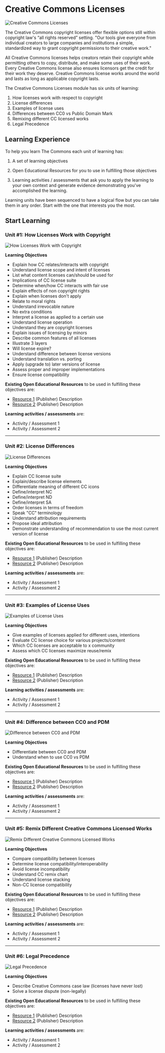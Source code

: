 # Creative Commons Licenses

![Creative Commons Licenses](https://github.com/creativecommons/cc-cert-map/blob/master/img/CCLicenses.jpg "Creative Commons License Suite Units")

The Creative Commons copyright licenses offer flexible options still within copyright law's “all rights reserved” setting. "Our tools give everyone from individual creators to large companies and institutions a simple, standardized way to grant copyright permissions to their creative work."

All Creative Commons licenses helps creators retain their copyright while permitting others to copy, distribute, and make some uses of their work. Every Creative Commons license also ensures licensors get the credit for their work they deserve.  Creative Commons license works around the world and lasts as long as applicable copyright lasts.

The Creative Commons Licenses module has six units of learning:

1. How licenses work with respect to copyright
2. License differences
3. Examples of license uses
4. Differences between CC0 vs Public Domain Mark
5. Remixing different CC licensed works
6. Legal Precedence

## Learning Experience

To help you learn The Commons each unit of learning has:

1. A set of learning objectives

2. Open Educational Resources for you to use in fulfilling those objectives

3. Learning activities / assessments that ask you to apply the learning to your own context and generate evidence demonstrating you've accomplished the learning. 

Learning units have been sequenced to have a logical flow but you can take them in any order. Start with the one that interests you the most.

## Start Learning

### Unit #1: How Licenses Work with Copyright

![How Licenses Work with Copyright](https://github.com/creativecommons/cc-cert-map/blob/master/img/HowLicensesWork.jpg "How Licenses Work with Copyright")

**Learning Objectives**
  * Explain how CC relates/interacts with copyright
  * Understand license scope and intent of licenses
  * List what content licenses can/should be used for
  * Implications of CC license suite
  * Determine when/how CC interacts with fair use
  * Explain effects of non copyright rights
  * Explain when licenses don't apply
  * Relate to moral rights
  * Understand irrevocable nature
  * No extra conditions
  * Interpret a license as applied to a certain use
  * Understand license operation
  * Understand they are copyright licenses
  * Explain issues of licensing by minors
  * Describe common features of all licenses
  * Illustrate 3 layers
  * Will license expire?
  * Understand difference between license versions
  * Understand translation vs. porting
  * Apply (upgrade to) later versions of license
  * Assess proper and improper implementations
  * Ensure license compatibility

**Existing Open Educational Resources** to be used in fulfilling these objectives are:
  *  [Resource 1](http://) (Publisher) Description
  *  [Resource 2](http://) (Publisher) Description

**Learning activities / assessments** are:
  * Activity / Assessment 1
  * Activity / Assessment 2

---
  
### Unit #2: License Differences

![License Differences](https://github.com/creativecommons/cc-cert-map/blob/master/img/LicenseDifferences.jpg "License Differences")

**Learning Objectives** 
  * Explain CC license suite
  * Explain/describe license elements
  * Differentiate meaning of different CC icons
  * Define/interpret NC
  * Define/interpret ND
  * Define/interpret SA
  * Order licenses in terms of freedom
  * Speak "CC" terminology
  * Understand attribution requirements
  * Propose ideal attribution
  * Demonstrate understanding of recommendation to use the most current version of license

**Existing Open Educational Resources** to be used in fulfilling these objectives are:
  *  [Resource 1](http://) (Publisher) Description
  *  [Resource 2](http://) (Publisher) Description

**Learning activities / assessments** are:
  * Activity / Assessment 1
  * Activity / Assessment 2

---


### Unit #3: Examples of License Uses

![Examples of License Uses](https://github.com/creativecommons/cc-cert-map/blob/master/img/ExamplesofLicense.jpg "Examples of License Uses")

**Learning Objectives** 
  * Give examples of licenses applied for different uses, intentions
  * Evaluate CC license choice for various projects/content
  * Which CC licenses are acceptable to x community
  * Assess which CC licenses maximize reuse/remix
  
**Existing Open Educational Resources** to be used in fulfilling these objectives are:
  *  [Resource 1](http://) (Publisher) Description
  *  [Resource 2](http://) (Publisher) Description

**Learning activities / assessments** are:
  * Activity / Assessment 1
  * Activity / Assessment 2

---

### Unit #4: Difference between CC0 and PDM

![Difference between CC0 and PDM](https://github.com/creativecommons/cc-cert-map/blob/master/img/CC0PDM.jpg "Difference between CC0 and PDM")

**Learning Objectives** 
  * Differentiate between CC0 and PDM 
  * Understand when to use CC0 vs PDM

**Existing Open Educational Resources** to be used in fulfilling these objectives are:
  *  [Resource 1](http://) (Publisher) Description
  *  [Resource 2](http://) (Publisher) Description

**Learning activities / assessments** are:
  * Activity / Assessment 1
  * Activity / Assessment 2

---
  
  
### Unit #5: Remix Different Creative Commons Licensed Works

![Remix Different Creative Commons Licensed Works](https://github.com/creativecommons/cc-cert-map/blob/master/img/Remix.jpg "Remix Different Creative Commons Licensed Works")

**Learning Objectives** 
  * Compare compatibility between licenses
  * Determine license compatibility/interoperability
  * Avoid license incompatibility
  * Understand CC remix chart
  * Understand license stacking
  * Non-CC license compatibility

**Existing Open Educational Resources** to be used in fulfilling these objectives are:
  *  [Resource 1](http://) (Publisher) Description
  *  [Resource 2](http://) (Publisher) Description

**Learning activities / assessments** are:
  * Activity / Assessment 1
  * Activity / Assessment 2

---
  
  
### Unit #6: Legal Precedence

![Legal Precedence](https://github.com/creativecommons/cc-cert-map/blob/master/img/LegalPrecedence.jpg "Legal Precedence")

**Learning Objectives**
  * Describe Creative Commons case law (licenses have never lost)
  * Solve a license dispute (non-legally)
  
**Existing Open Educational Resources** to be used in fulfilling these objectives are:
  *  [Resource 1](http://) (Publisher) Description
  *  [Resource 2](http://) (Publisher) Description

**Learning activities / assessments** are:
  * Activity / Assessment 1
  * Activity / Assessment 2
  


